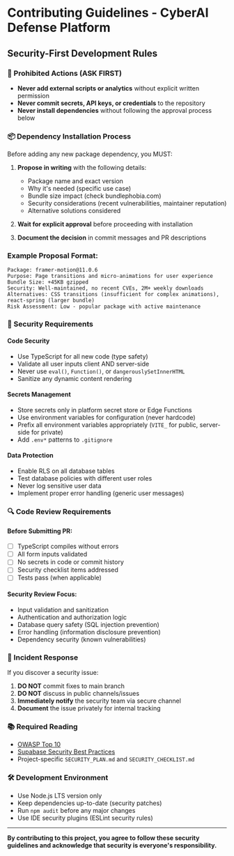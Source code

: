 # Contributing Guidelines - CyberAI Defense Platform

## Security-First Development Rules

### 🚫 Prohibited Actions (ASK FIRST)
- **Never add external scripts or analytics** without explicit written permission
- **Never commit secrets, API keys, or credentials** to the repository
- **Never install dependencies** without following the approval process below

### 📦 Dependency Installation Process
Before adding any new package dependency, you MUST:

1. **Propose in writing** with the following details:
   - Package name and exact version
   - Why it's needed (specific use case)
   - Bundle size impact (check bundlephobia.com)
   - Security considerations (recent vulnerabilities, maintainer reputation)
   - Alternative solutions considered

2. **Wait for explicit approval** before proceeding with installation

3. **Document the decision** in commit messages and PR descriptions

### Example Proposal Format:
```
Package: framer-motion@11.0.6
Purpose: Page transitions and micro-animations for user experience
Bundle Size: +45KB gzipped
Security: Well-maintained, no recent CVEs, 2M+ weekly downloads
Alternatives: CSS transitions (insufficient for complex animations), react-spring (larger bundle)
Risk Assessment: Low - popular package with active maintenance
```

### 🔐 Security Requirements

#### Code Security
- Use TypeScript for all new code (type safety)
- Validate all user inputs client AND server-side
- Never use `eval()`, `Function()`, or `dangerouslySetInnerHTML`
- Sanitize any dynamic content rendering

#### Secrets Management
- Store secrets only in platform secret store or Edge Functions
- Use environment variables for configuration (never hardcode)
- Prefix all environment variables appropriately (`VITE_` for public, server-side for private)
- Add `.env*` patterns to `.gitignore`

#### Data Protection
- Enable RLS on all database tables
- Test database policies with different user roles
- Never log sensitive user data
- Implement proper error handling (generic user messages)

### 🔍 Code Review Requirements

#### Before Submitting PR:
- [ ] TypeScript compiles without errors
- [ ] All form inputs validated
- [ ] No secrets in code or commit history
- [ ] Security checklist items addressed
- [ ] Tests pass (when applicable)

#### Security Review Focus:
- Input validation and sanitization
- Authentication and authorization logic
- Database query safety (SQL injection prevention)
- Error handling (information disclosure prevention)
- Dependency security (known vulnerabilities)

### 🚨 Incident Response
If you discover a security issue:
1. **DO NOT** commit fixes to main branch
2. **DO NOT** discuss in public channels/issues
3. **Immediately notify** the security team via secure channel
4. **Document** the issue privately for internal tracking

### 📚 Required Reading
- [OWASP Top 10](https://owasp.org/www-project-top-ten/)
- [Supabase Security Best Practices](https://supabase.com/docs/guides/auth/security)
- Project-specific `SECURITY_PLAN.md` and `SECURITY_CHECKLIST.md`

### 🛠 Development Environment
- Use Node.js LTS version only
- Keep dependencies up-to-date (security patches)
- Run `npm audit` before any major changes
- Use IDE security plugins (ESLint security rules)

---
**By contributing to this project, you agree to follow these security guidelines and acknowledge that security is everyone's responsibility.**